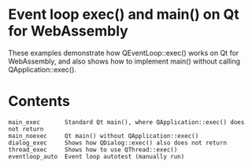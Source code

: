 Event loop exec() and main() on Qt for WebAssembly
==================================================

These examples demonstrate how QEventLoop::exec() works on
Qt for WebAssembly, and also shows how to implement main()
without calling QApplication::exec().

Contents
========

    main_exec       Standard Qt main(), where QApplication::exec() does not return
    main_noexec     Qt main() without QApplication::exec()
    dialog_exec     Shows how QDialog::exec() also does not return
    thread_exec     Shows how to use QThread::exec()
    eventloop_auto  Event loop autotest (manually run)

